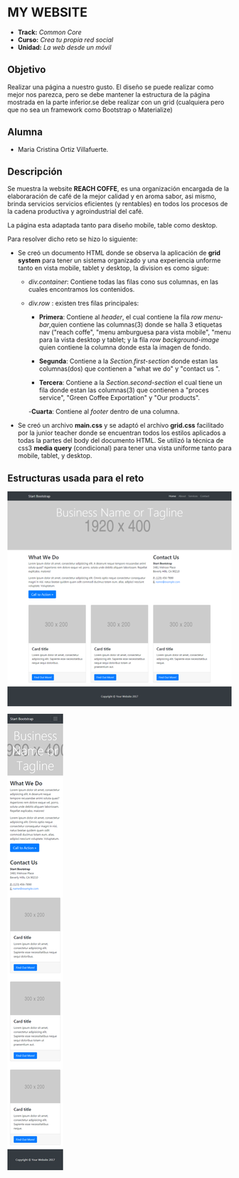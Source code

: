 # MY WEBSITE

* **Track:** _Common Core_
* **Curso:** _Crea tu propia red social_
* **Unidad:** _La web desde un móvil_

## Objetivo
Realizar una página a nuestro gusto. El diseño se puede realizar como mejor nos parezca, pero se debe mantener la estructura de la página mostrada en la parte inferior.se debe realizar con un grid (cualquiera pero que no sea un framework como Bootstrap o Materialize)

## Alumna
* Maria Cristina Ortiz Villafuerte.

## Descripción

Se muestra la website **REACH COFFE**, es una organización encargada de la  elaboraración de café de la mejor calidad y en aroma sabor, asi mismo, brinda servicios servicios eficientes (y rentables) en todos los procesos de la cadena productiva y agroindustrial del café.

La página esta adaptada tanto para diseño mobile, table como desktop.

Para resolver dicho reto se hizo lo siguiente:

* Se creó un documento HTML donde se observa la aplicación de **grid system** para tener un sistema organizado y una experiencia unforme tanto en vista mobile, tablet y desktop, la division es como sigue:

  - _div.container_: Contiene todas las filas cono sus columnas, en las cuales encontramos los contenidos.

  - _div.row_  : existen tres filas principales:

    - **Primera**: Contiene al _header_, el cual contiene la fila _row menu-bar_,quien contiene las columnas(3) donde se halla 3 etiquetas nav ("reach coffe", "menu amburguesa para vista mobile", "menu para la vista desktop y tablet; y la fila _row background-image_ quien contiene la columna donde esta la imagen de fondo.

    - **Segunda**: Contiene a la _Section.first-section_ donde estan las columnas(dos) que contienen a "what we do" y "contact us ".

    - **Tercera**: Contiene a la _Section.second-section_ el cual tiene un fila donde estan las columnas(3) que contienen a "proces service", "Green Coffee Exportation" y "Our products".

    -**Cuarta**: Contiene al _footer_ dentro de una columna.

* Se creó un archivo **main.css** y se adaptó el archivo **grid.css** facilitado por la junior teacher donde se encuentran todos los estilos aplicados a todas la partes del body del documento HTML. Se utilizó la técnica de css3 **media query** (condicional) para tener una vista uniforme tanto para mobile, tablet, y desktop.


## Estructuras usada para el reto

![my pagina.desktop](assets/docs/desktop.png)

![my pagina.mobile](assets/docs/mobile.png)
